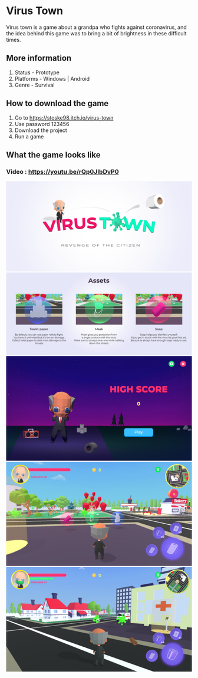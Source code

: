 # Virus Town
Virus town is a game about a grandpa who fights against coronavirus, and the idea behind this game was to bring a bit of brightness in these difficult times.

## More information
1. Status - Prototype
2. Platforms -	Windows | Android
3. Genre	- Survival

## How to download the game
1. Go to https://stoske98.itch.io/virus-town
2. Use password 123456
3. Download the project
4. Run a game

## What the game looks like
### Video : https://youtu.be/rQp0JlbDvP0
![alt_text](https://github.com/Stoske98/Virus-Town/blob/main/Screenshots/Loading.png)
![alt_text](https://github.com/Stoske98/Virus-Town/blob/main/Screenshots/slider-assets.png)
![alt_text](https://github.com/Stoske98/Virus-Town/blob/main/Screenshots/p6.png)
![alt_text](https://github.com/Stoske98/Virus-Town/blob/main/Screenshots/p7.png)
![alt_text](https://github.com/Stoske98/Virus-Town/blob/main/Screenshots/p8.png)
